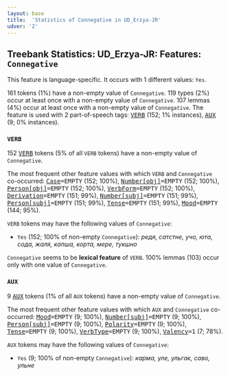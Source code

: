 ```yaml
---
layout: base
title:  'Statistics of Connegative in UD_Erzya-JR'
udver: '2'
---
```


## Treebank Statistics: UD_Erzya-JR: Features: `Connegative`

This feature is language-specific.
It occurs with 1 different values: `Yes`.

161 tokens (1%) have a non-empty value of `Connegative`.
119 types (2%) occur at least once with a non-empty value of `Connegative`.
107 lemmas (4%) occur at least once with a non-empty value of `Connegative`.
The feature is used with 2 part-of-speech tags: <tt><a href="myv_jr-pos-VERB.html">VERB</a></tt> (152; 1% instances), <tt><a href="myv_jr-pos-AUX.html">AUX</a></tt> (9; 0% instances).

### `VERB`

152 <tt><a href="myv_jr-pos-VERB.html">VERB</a></tt> tokens (5% of all `VERB` tokens) have a non-empty value of `Connegative`.

The most frequent other feature values with which `VERB` and `Connegative` co-occurred: <tt><a href="myv_jr-feat-Case.html">Case</a></tt><tt>=EMPTY</tt> (152; 100%), <tt><a href="myv_jr-feat-Number-obj.html">Number[obj]</a></tt><tt>=EMPTY</tt> (152; 100%), <tt><a href="myv_jr-feat-Person-obj.html">Person[obj]</a></tt><tt>=EMPTY</tt> (152; 100%), <tt><a href="myv_jr-feat-VerbForm.html">VerbForm</a></tt><tt>=EMPTY</tt> (152; 100%), <tt><a href="myv_jr-feat-Derivation.html">Derivation</a></tt><tt>=EMPTY</tt> (151; 99%), <tt><a href="myv_jr-feat-Number-subj.html">Number[subj]</a></tt><tt>=EMPTY</tt> (151; 99%), <tt><a href="myv_jr-feat-Person-subj.html">Person[subj]</a></tt><tt>=EMPTY</tt> (151; 99%), <tt><a href="myv_jr-feat-Tense.html">Tense</a></tt><tt>=EMPTY</tt> (151; 99%), <tt><a href="myv_jr-feat-Mood.html">Mood</a></tt><tt>=EMPTY</tt> (144; 95%).

`VERB` tokens may have the following values of `Connegative`:

* `Yes` (152; 100% of non-empty `Connegative`): <em>редя, сатстне, учо, юта, сода, жаля, капша, корта, мере, тукшно</em>

`Connegative` seems to be **lexical feature** of `VERB`. 100% lemmas (103) occur only with one value of `Connegative`.

### `AUX`

9 <tt><a href="myv_jr-pos-AUX.html">AUX</a></tt> tokens (1% of all `AUX` tokens) have a non-empty value of `Connegative`.

The most frequent other feature values with which `AUX` and `Connegative` co-occurred: <tt><a href="myv_jr-feat-Mood.html">Mood</a></tt><tt>=EMPTY</tt> (9; 100%), <tt><a href="myv_jr-feat-Number-subj.html">Number[subj]</a></tt><tt>=EMPTY</tt> (9; 100%), <tt><a href="myv_jr-feat-Person-subj.html">Person[subj]</a></tt><tt>=EMPTY</tt> (9; 100%), <tt><a href="myv_jr-feat-Polarity.html">Polarity</a></tt><tt>=EMPTY</tt> (9; 100%), <tt><a href="myv_jr-feat-Tense.html">Tense</a></tt><tt>=EMPTY</tt> (9; 100%), <tt><a href="myv_jr-feat-VerbType.html">VerbType</a></tt><tt>=EMPTY</tt> (9; 100%), <tt><a href="myv_jr-feat-Valency.html">Valency</a></tt><tt>=1</tt> (7; 78%).

`AUX` tokens may have the following values of `Connegative`:

* `Yes` (9; 100% of non-empty `Connegative`): <em>карма, уле, ульгак, саво, ульне</em>

